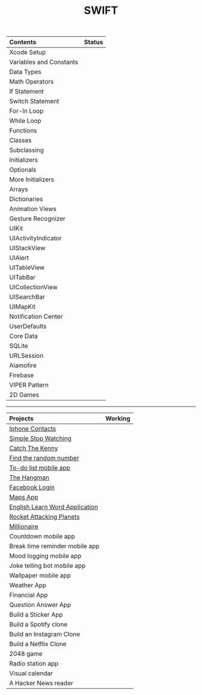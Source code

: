 <h1 align="center">
SWIFT
</h1>
<br>


| Contents | Status |
| :---  | :---:  |
| Xcode Setup  | <img width=13px src="https://icon-library.com/images/completed-icon/completed-icon-6.jpg"> |
| Variables and Constants  | <img width=13px src="https://icon-library.com/images/completed-icon/completed-icon-6.jpg"> |
| Data Types  | <img width=13px src="https://icon-library.com/images/completed-icon/completed-icon-6.jpg"> |
| Math Operators  | <img width=13px src="https://icon-library.com/images/completed-icon/completed-icon-6.jpg"> |
| If Statement  | <img width=13px src="https://icon-library.com/images/completed-icon/completed-icon-6.jpg"> |
| Switch Statement  | <img width=13px src="https://icon-library.com/images/completed-icon/completed-icon-6.jpg"> |
| For-In Loop  | <img width=13px src="https://icon-library.com/images/completed-icon/completed-icon-6.jpg"> |
| While Loop  | <img width=13px src="https://icon-library.com/images/completed-icon/completed-icon-6.jpg"> |
| Functions  | <img width=13px src="https://icon-library.com/images/completed-icon/completed-icon-6.jpg"> |
| Classes  | <img width=13px src="https://icon-library.com/images/completed-icon/completed-icon-6.jpg"> |
| Subclassing  | <img width=13px src="https://icon-library.com/images/completed-icon/completed-icon-6.jpg"> |
| Initializers | <img width=13px src="https://icon-library.com/images/completed-icon/completed-icon-6.jpg"> |
| Optionals  | <img width=13px src="https://icon-library.com/images/completed-icon/completed-icon-6.jpg"> |
| More Initializers  | <img width=13px src="https://icon-library.com/images/completed-icon/completed-icon-6.jpg"> |
| Arrays  | <img width=13px src="https://icon-library.com/images/completed-icon/completed-icon-6.jpg"> |
| Dictionaries  | <img width=13px src="https://icon-library.com/images/completed-icon/completed-icon-6.jpg"> |
| Animation Views  | <img width=13px src="https://icon-library.com/images/completed-icon/completed-icon-6.jpg"> |
| Gesture Recognizer  | <img width=13px src="https://icon-library.com/images/completed-icon/completed-icon-6.jpg"> |
| UIKit  | <img width=13px src="https://icon-library.com/images/completed-icon/completed-icon-6.jpg"> |
| UIActivityIndicator  | <img width=13px src="https://icon-library.com/images/completed-icon/completed-icon-6.jpg"> |
| UIStackView  | <img width=13px src="https://icon-library.com/images/completed-icon/completed-icon-6.jpg"> |
| UIAlert  | <img width=13px src="https://icon-library.com/images/completed-icon/completed-icon-6.jpg"> |
| UITableView  | <img width=13px src="https://icon-library.com/images/completed-icon/completed-icon-6.jpg"> |
| UITabBar  | <img width=13px src="https://icon-library.com/images/completed-icon/completed-icon-6.jpg"> |
| UICollectionView  | <img width=13px src="https://icon-library.com/images/completed-icon/completed-icon-6.jpg"> |
| UISearchBar  | <img width=13px src="https://cdn-icons-png.flaticon.com/512/71/71397.png"> 
| UIMapKit  | <img width=13px src="https://icon-library.com/images/completed-icon/completed-icon-6.jpg"> 
| Notification Center  | <img width=13px src="https://cdn-icons-png.flaticon.com/512/71/71397.png"> 
| UserDefaults  | <img width=13px src="https://icon-library.com/images/completed-icon/completed-icon-6.jpg"> |
| Core Data  | <img width=13px src="https://icon-library.com/images/completed-icon/completed-icon-6.jpg"> |
| SQLite  | <img width=13px src="https://icon-library.com/images/completed-icon/completed-icon-6.jpg"> |
| URLSession  | <img width=13px src="https://icon-library.com/images/completed-icon/completed-icon-6.jpg"> |
| Alamofire  | <img width=13px src="https://icon-library.com/images/completed-icon/completed-icon-6.jpg"> |
| Firebase  | <img width=13px src="https://cdn-icons-png.flaticon.com/512/71/71397.png"> |
| VIPER Pattern  | <img width=13px src="https://cdn-icons-png.flaticon.com/512/71/71397.png"> |
| 2D Games  | <img width=13px src="https://icon-library.com/images/completed-icon/completed-icon-6.jpg"> |


<hr>

| Projects | Working |
| :---  | :---:  |
| [Iphone Contacts](https://github.com/Yakupacs/Learn-Swift/tree/master/Project%2003%20-%20Iphone%20Contacts)  | <img width=13px src="https://icon-library.com/images/completed-icon/completed-icon-6.jpg"> |
| [Simple Stop Watching](https://github.com/Yakupacs/Learn-Swift/tree/master/Project%2001%20-%20Simple%20Stop%20Watch)  | <img width=13px src="https://icon-library.com/images/completed-icon/completed-icon-6.jpg"> |
| [Catch The Kenny](https://github.com/Yakupacs/Learn-Swift/tree/master/Project%2004%20-%20Catch%20The%20Kenny)  | <img width=13px src="https://icon-library.com/images/completed-icon/completed-icon-6.jpg"> |
| [Find the random number](https://github.com/Yakupacs/Learn-Swift/tree/master/Find%20Number%20Game)  | <img width=13px src="https://icon-library.com/images/completed-icon/completed-icon-6.jpg"> |
| [To-do list mobile app](https://github.com/Yakupacs/Learn-Swift/tree/master/Project%2007%20-%20Todo%20List)  | <img width=13px src="https://icon-library.com/images/completed-icon/completed-icon-6.jpg"> |
| [The Hangman](https://github.com/Yakupacs/Hangman-Swift)  | <img width=13px src="https://icon-library.com/images/completed-icon/completed-icon-6.jpg"> |
| [Facebook Login](https://github.com/Yakupacs/Learn-Swift/tree/master/Project%2005%20-%20Facebook%20Login)  | <img width=13px src="https://icon-library.com/images/completed-icon/completed-icon-6.jpg"> |
| [Maps App](https://github.com/Yakupacs/Learn-Swift/tree/master/Project%2006%20-%20Maps%20App)  | <img width=13px src="https://icon-library.com/images/completed-icon/completed-icon-6.jpg"> |
| [English Learn Word Application](https://github.com/Yakupacs/English-Learn-Word-Application)  | <img width=13px src="https://icon-library.com/images/completed-icon/completed-icon-6.jpg"> |
| [Rocket Attacking Planets](https://github.com/Yakupacs/Rocket-Attacking-Planets-Swift)  | <img width=13px src="https://icon-library.com/images/completed-icon/completed-icon-6.jpg"> |
| [Millionaire](https://github.com/Yakupacs/Millionaire-Test-Swift)  | <img width=13px src="https://icon-library.com/images/completed-icon/completed-icon-6.jpg"> |
| Countdown mobile app  | <img width=13px src="https://cdn-icons-png.flaticon.com/512/71/71397.png"> |
| Break time reminder mobile app  | <img width=13px src="https://cdn-icons-png.flaticon.com/512/71/71397.png"> |
| Mood logging mobile app  | <img width=13px src="https://cdn-icons-png.flaticon.com/512/71/71397.png"> |
| Joke telling bot mobile app  | <img width=13px src="https://cdn-icons-png.flaticon.com/512/71/71397.png"> |
| Wallpaper mobile app  | <img width=13px src="https://cdn-icons-png.flaticon.com/512/71/71397.png"> |
| Weather App  | <img width=13px src="https://cdn-icons-png.flaticon.com/512/71/71397.png"> |
| Financial App  | <img width=13px src="https://cdn-icons-png.flaticon.com/512/71/71397.png"> |
| Question Answer App  | <img width=13px src="https://cdn-icons-png.flaticon.com/512/71/71397.png"> |
| Build a Sticker App  | <img width=13px src="https://cdn-icons-png.flaticon.com/512/71/71397.png"> |
| Build a Spotify clone  | <img width=13px src="https://cdn-icons-png.flaticon.com/512/71/71397.png"> |
| Build an Instagram Clone  | <img width=13px src="https://cdn-icons-png.flaticon.com/512/71/71397.png"> |
| Build a Netflix Clone  | <img width=13px src="https://cdn-icons-png.flaticon.com/512/71/71397.png"> |
| 2048 game  | <img width=13px src="https://cdn-icons-png.flaticon.com/512/71/71397.png"> |
| Radio station app  | <img width=13px src="https://cdn-icons-png.flaticon.com/512/71/71397.png"> |
| Visual calendar  | <img width=13px src="https://cdn-icons-png.flaticon.com/512/71/71397.png"> |
| A Hacker News reader  | <img width=13px src="https://cdn-icons-png.flaticon.com/512/71/71397.png"> |
